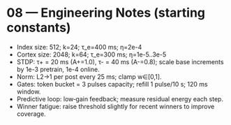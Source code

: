 # 08 — Engineering Notes (starting constants)

- Index size: 512; k=24; τ_e=400 ms; η=2e-4
- Cortex size: 2048; k=64; τ_e=300 ms; η=1e-5..3e-5
- STDP: τ+ = 20 ms (A+=1.0), τ- = 40 ms (A-=0.8); scale base increments by 1e-3 pretrain, 1e-4 online.
- Norm: L2→1 per post every 25 ms; clamp w∈[0,1].
- Gates: token bucket = 3 pulses capacity; refill 1 pulse/10 s; 120 ms window.
- Predictive loop: low‑gain feedback; measure residual energy each step.
- Winner fatigue: raise threshold slightly for recent winners to improve coverage.
